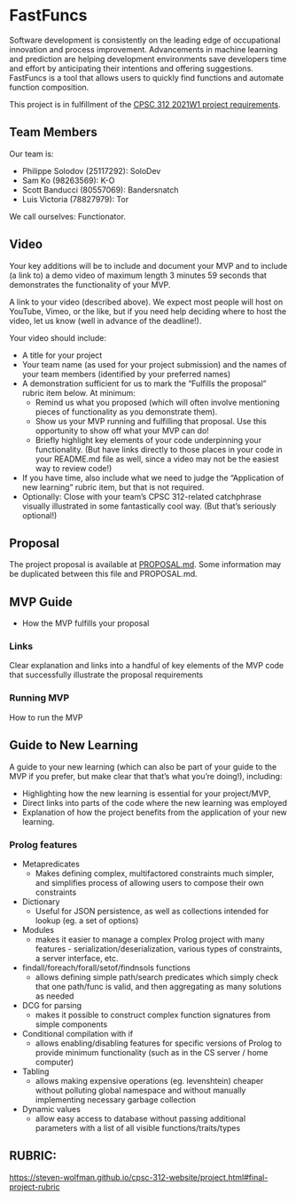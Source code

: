 # FastFuncs

Software development is consistently on the leading edge of occupational innovation and process improvement. Advancements in machine learning and prediction are helping development environments save developers time and effort by anticipating their intentions and offering suggestions. FastFuncs is a tool that allows users to quickly find functions and automate function composition.

This project is in fulfillment of the [CPSC 312 2021W1 project requirements](https://steven-wolfman.github.io/cpsc-312-website/project.html).

## Team Members

Our team is:

+ Philippe Solodov (25117292): SoloDev
+ Sam Ko (98263569): K-O
+ Scott Banducci (80557069): Bandersnatch
+ Luis Victoria (78827979): Tor

We call ourselves: Functionator.

## Video
Your key additions will be to include and document your MVP and to include (a link to) a demo video of maximum length 3 minutes 59 seconds that demonstrates the functionality of your MVP.

A link to your video (described above). We expect most people will host on YouTube, Vimeo, or the like, but if you need help deciding where to host the video, let us know (well in advance of the deadline!).

Your video should include:

- A title for your project
- Your team name (as used for your project submission) and the names of your team members (identified by your preferred names)
- A demonstration sufficient for us to mark the “Fulfills the proposal” rubric item below. At minimum:
  - Remind us what you proposed (which will often involve mentioning pieces of functionality as you demonstrate them).
  - Show us your MVP running and fulfilling that proposal. Use this opportunity to show off what your MVP can do!
  - Briefly highlight key elements of your code underpinning your functionality. (But have links directly to those places in your code in your README.md file as well, since a video may not be the easiest way to review code!)
- If you have time, also include what we need to judge the “Application of new learning” rubric item, but that is not required.
- Optionally: Close with your team’s CPSC 312-related catchphrase visually illustrated in some fantastically cool way. (But that’s seriously optional!)

## Proposal
The project proposal is available at [PROPOSAL.md](https://github.students.cs.ubc.ca/ph1l1pp3/cpsc312-project/blob/a853728ae242497fe15789b5c17b9471d7db3820/PROPOSAL.md). Some information may be duplicated between this file and PROPOSAL.md.

## MVP Guide
- How the MVP fulfills your proposal
### Links
Clear explanation and links into a handful of key elements of the MVP code that successfully illustrate the proposal requirements

### Running MVP
How to run the MVP

## Guide to New Learning
A guide to your new learning (which can also be part of your guide to the MVP if you prefer, but make clear that that’s what you’re doing!), including:
- Highlighting how the new learning is essential for your project/MVP,
- Direct links into parts of the code where the new learning was employed
- Explanation of how the project benefits from the application of your new learning.

### Prolog features
- Metapredicates
  - Makes defining complex, multifactored constraints much simpler, and simplifies process of allowing users to compose their own constraints
- Dictionary
  - Useful for JSON persistence, as well as collections intended for lookup (eg. a set of options)
- Modules
  - makes it easier to manage a complex Prolog project with many features - serialization/deserialization, various types of constraints, a server interface, etc.
- findall/foreach/forall/setof/findnsols functions
  - allows defining simple path/search predicates which simply check that one path/func is valid, and then aggregating as many solutions as needed
- DCG for parsing
  - makes it possible to construct complex function signatures from simple components
- Conditional compilation with if
  - allows enabling/disabling features for specific versions of Prolog to provide minimum functionality (such as in the CS server / home computer)
- Tabling
  - allows making expensive operations (eg. levenshtein) cheaper without polluting global namespace and without manually implementing necessary garbage collection
- Dynamic values
  - allow easy access to database without passing additional parameters with a list of all visible functions/traits/types

## RUBRIC:
https://steven-wolfman.github.io/cpsc-312-website/project.html#final-project-rubric
